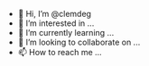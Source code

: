 - 👋 Hi, I’m @clemdeg
- 👀 I’m interested in ...
- 🌱 I’m currently learning ...
- 💞️ I’m looking to collaborate on ...
- 📫 How to reach me ...

<!---
clemdeg/clemdeg is a ✨ special ✨ repository because its `README.md` (this file) appears on your GitHub profile.
You can click the Preview link to take a look at your changes.
--->
